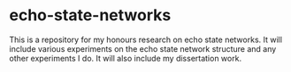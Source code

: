 # echo-state-networks
This is a repository for my honours research on echo state networks. It will include various experiments on the echo state network structure and any other experiments I do. It will also include my dissertation work.

